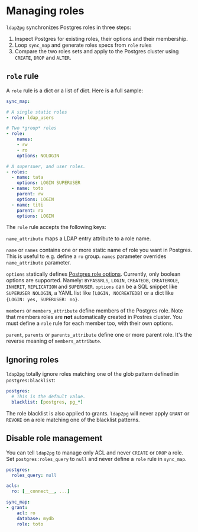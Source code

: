 <h1>Managing roles</h1>

`ldap2pg` synchronizes Postgres roles in three steps:

1. Inspect Postgres for existing roles, their options and their membership.
2. Loop `sync_map` and generate roles specs from `role` rules
3. Compare the two roles sets and apply to the Postgres cluster using `CREATE`,
   `DROP` and `ALTER`.


## `role` rule

A `role` rule is a dict or a list of dict. Here is a full sample:

``` yaml
sync_map:

# A single static roles
- role: ldap_users

# Two *group* roles
- role:
    names:
    - rw
    - ro
    options: NOLOGIN

# A supersuer, and user roles.
- roles:
  - name: tata
    options: LOGIN SUPERUSER
  - name: toto
    parent: rw
    options: LOGIN
  - name: titi
    parent: ro
    options: LOGIN
```


The `role` rule accepts the following keys:

`name_attribute` maps a LDAP entry attribute to a role name.

`name` or `names` contains one or more static name of role you want in Postgres.
This is useful to e.g. define a `ro` group. `names` parameter overrides
`name_attribute` parameter.

`options` statically defines [Postgres role
options](https://www.postgresql.org/docs/current/static/sql-createrole.html).
Currently, only boolean options are supported. Namely: `BYPASSRLS`, `LOGIN`,
`CREATEDB`, `CREATEROLE`, `INHERIT`, `REPLICATION` and `SUPERUSER`. `options`
can be a SQL snippet like `SUPERUSER NOLOGIN`, a YAML list like `[LOGIN,
NOCREATEDB]` or a dict like `{LOGIN: yes, SUPERUSER: no}`.

`members` or `members_attribute` define members of the Postgres role. Note that
members roles are **not** automatically created in Postres cluster. You must
define a `role` rule for each member too, with their own options.

`parent`, `parents` or `parents_attribute` define one or more parent role. It's
the reverse meaning of `members_attribute`.


## Ignoring roles

`ldap2pg` totally ignore roles matching one of the glob pattern defined in
`postgres:blacklist`:

``` yaml
postgres:
  # This is the default value.
  blacklist: [postgres, pg_*]
```

The role blacklist is also applied to grants. `ldap2pg` will never apply `GRANT`
or `REVOKE` on a role matching one of the blacklist patterns.


## Disable role management

You can tell `ldap2pg` to manage only ACL and never `CREATE` or `DROP` a role.
Set `postgres:roles_query` to `null` and never define a `role` rule in
`sync_map`.

``` yaml
postgres:
  roles_query: null

acls:
  ro: [__connect__, ...]

sync_map:
- grant:
    acl: ro
    database: mydb
    role: toto
```
